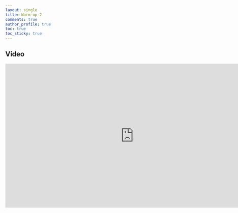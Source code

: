 ```yaml
---
layout: single
title: Warm-up-2
comments: true
author_profile: true
toc: true
toc_sticky: true
---
```


## Video

<iframe
  width="806"
  height="453"
  src="https://www.youtube.com/embed/7dT4KHtMM-A"
  frameborder="0"
  allow="accelerometer; autoplay; encrypted-media; gyroscope; picture-in-picture"
  allowfullscreen>
</iframe>